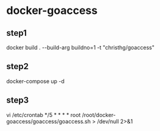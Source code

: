 # docker-goaccess

## step1
docker build . --build-arg buildno=1 -t "christhg/goaccess"

## step2
docker-compose up -d

## step3 
vi /etc/crontab
*/5 * * * * root /root/docker-goaccess/goaccess/goaccess.sh > /dev/null 2>&1
